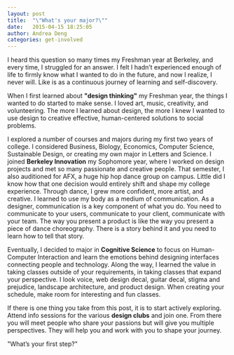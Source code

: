 ```yaml
---
layout: post
title:  "\"What's your major?\""
date:   2015-04-15 18:25:05
author: Andrea Deng
categories: get-involved
---
```


I heard this question so many times my Freshman year at Berkeley, and every time, I struggled for an answer. I felt I hadn’t experienced enough of life to firmly know what I wanted to do in the future, and now I realize, I never will. Like is as a continuous journey of learning and self-discovery.

When I first learned about **"design thinking"** my Freshman year, the things I wanted to do started to make sense. I loved art, music, creativity, and volunteering. The more I learned about design, the more I knew I wanted to use design to creative effective, human-centered solutions to social problems.

I explored a number of courses and majors during my first two years of college. I considered Business, Biology, Economics, Computer Science, Sustainable Design, or creating my own major in Letters and Science. I joined **Berkeley Innovation** my Sophomore year, where I worked on design projects and met so many passionate and creative people. That semester, I also auditioned for AFX, a huge hip hop dance group on campus. Little did I know how that one decision would entirely shift and shape my college experience. Through dance, I grew more confident, more artist, and creative. I learned to use my body as a medium of communication. As a designer, communication is a key component of what you do. You need to communicate to your users, communicate to your client, communicate with your team. The way you present a product is like the way you present a piece of dance choreography. There is a story behind it and you need to learn how to tell that story.

Eventually, I decided to major in **Cognitive Science** to focus on Human-Computer Interaction and learn the emotions behind designing interfaces connecting people and technology. Along the way, I learned the value in taking classes outside of your requirements, in taking classes that expand your perspective. I look voice, web design decal, guitar decal, stigma and prejudice, landscape architecture, and product design. When creating your schedule, make room for interesting and fun classes.

If there is one thing you take from this post, it is to start actively exploring. Attend info sessions for the various **design clubs** and join one. From there you will meet people who  share your passions but will give you multiple perspectives. They will help you and work with you to shape your journey.

"What’s your first step?"